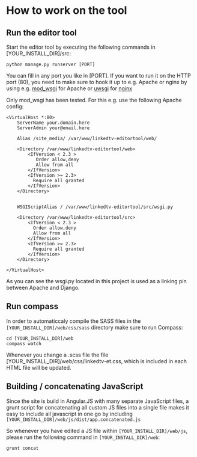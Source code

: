 How to work on the tool
===========

Run the editor tool
------------

Start the editor tool by executing the following commands in [YOUR_INSTALL_DIR]/src:

```
python manage.py runserver [PORT]
```

You can fill in any port you like in [PORT]. If you want to run it on the HTTP port (80), you need to make sure to hook it up to e.g. Apache or nginx by using e.g. [mod_wsgi](https://code.google.com/p/modwsgi/) for Apache or [uwsgi](https://uwsgi-docs.readthedocs.org/en/latest/) for [nginx](http://nginx.org/)

Only mod_wsgi has been tested. For this e.g. use the following Apache config:

```
<VirtualHost *:80>
    ServerName your.domain.here
    ServerAdmin your@email.here

    Alias /site_media/ /var/www/linkedtv-editortool/web/

    <Directory /var/www/linkedtv-editortool/web>
        <IfVersion < 2.3 >
           Order allow,deny
           Allow from all
        </IfVersion>
        <IfVersion >= 2.3>
          Require all granted
        </IfVersion>
    </Directory>


    WSGIScriptAlias / /var/www/linkedtv-editortool/src/wsgi.py

    <Directory /var/www/linkedtv-editortool/src>
        <IfVersion < 2.3 >
          Order allow,deny
          Allow from all
        </IfVersion>
        <IfVersion >= 2.3>
          Require all granted
        </IfVersion>
    </Directory>

</VirtualHost>
```
As you can see the wsgi.py located in this project is used as a linking pin between Apache and Django.

Run compass
-------------

In order to automaticcaly compile the SASS files in the `[YOUR_INSTALL_DIR]/web/css/sass` directory make sure to run Compass:

```
cd [YOUR_INSTALL_DIR]/web
compass watch
```

Whenever you change a .scss file the file [YOUR_INSTALL_DIR]/web/css/linkedtv-et.css, which is included in each HTML file will be updated.


Building / concatenating JavaScript
-------------

Since the site is build in Angular.JS with many separate JavaScript files, a grunt script for concatenating all custom JS files into a single file makes it easy to  include all javascript in one go by including `[YOUR_INSTALL_DIR]/web/js/dist/app.concatenated.js`

So whenever you have edited a JS file within `[YOUR_INSTALL_DIR]/web/js`, please run the following command in `[YOUR_INSTALL_DIR]/web`:

```
grunt concat
```